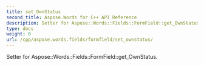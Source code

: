 ```yaml
---
title: set_OwnStatus
second_title: Aspose.Words for C++ API Reference
description: Setter for Aspose::Words::Fields::FormField::get_OwnStatus. 
type: docs
weight: 0
url: /cpp/aspose.words.fields/formfield/set_ownstatus/
---
```


Setter for Aspose::Words::Fields::FormField::get_OwnStatus. 

